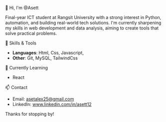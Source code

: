 👋 Hi, I'm @Asett

Final-year ICT student at Rangsit University with a strong interest in Python, automation, and building real-world tech solutions. I'm currently sharpening my skills in web development and data analysis, aiming to create tools that solve practical problems.

🧰 Skills & Tools
- **Languages**: Html, Css, Javascript, 
- **Other**: Git, MySQL, TailwindCss

🌱 Currently Learning  
- React

📫 Contact
- Email: asetalex25@gmail.com
- LinkedIn: www.linkedin.com/in/asett12

Thanks for stopping by!
